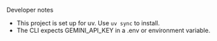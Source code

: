 Developer notes

- This project is set up for uv. Use `uv sync` to install.
- The CLI expects GEMINI_API_KEY in a .env or environment variable.
